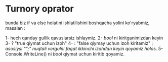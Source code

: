 # Turnory oprator
 bunda biz if va else holatini ishlatilishini boshqacha yolini ko'ryabmiz, masalan : 

 1- hech qanday gullik qavuslarsiz ishlaymiz.
 2- _bool_ ni kiritganimizdan keyin 
 3- ? "true qiymat uchun izoh"
 4- : "false qiymay uchun izoh kiritamiz" ; _asosiysi "";" nuqtali vergulni faqat ikkinchi izohdan keyin qoyamiz holos_.
 5- Console.WriteLine() ni _bool_ qiymat uchun kiritib qoyamiz.
